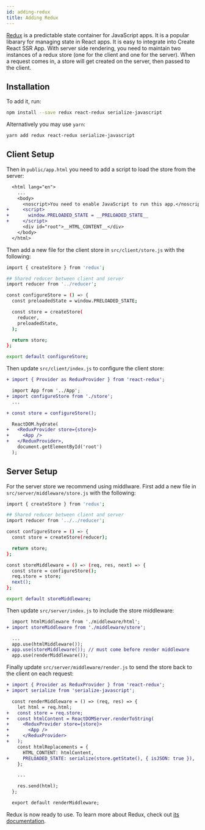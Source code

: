 ```yaml
---
id: adding-redux
title: Adding Redux
---
```


[Redux](https://redux.js.org/) is a predictable state container for JavaScript apps. It is a popular libarary for managing state in React apps. It is easy to integrate into Create React SSR App. With server side rendering, you need to maintain two instances of a redux store (one for the client and one for the server). When a request comes in, a store will get created on the server, then passed to the client.

## Installation

To add it, run:

```sh
npm install --save redux react-redux serialize-javascript
```

Alternatively you may use `yarn`:

```sh
yarn add redux react-redux serialize-javascript
```

## Client Setup

Then in `public/app.html` you need to add a script to load the store from the server:

```diff
  <html lang="en">
    ...
    <body>
      <noscript>You need to enable JavaScript to run this app.</noscript>
+     <script>
+       window.PRELOADED_STATE = __PRELOADED_STATE__
+     </script>
      <div id="root">__HTML_CONTENT__</div>
    </body>
  </html>
```

Then add a new file for the client store in `src/client/store.js` with the following:

```sh
import { createStore } from 'redux';

## Shared reducer between client and server
import reducer from '../reducer';

const configureStore = () => {
  const preloadedState = window.PRELOADED_STATE;

  const store = createStore(
    reducer,
    preloadedState,
  );

  return store;
};

export default configureStore;
```

Then update `src/client/index.js` to configure the client store:

```diff
+ import { Provider as ReduxProvider } from 'react-redux';

  import App from '../App';
+ import configureStore from './store';
  ...

+ const store = configureStore();

  ReactDOM.hydrate(
+   <ReduxProvider store={store}>
+     <App />
+   </ReduxProvider>,
    document.getElementById('root')
  );
```

## Server Setup

For the server store we recommend using middlware. First add a new file in `src/server/middleware/store.js` with the following:

```sh
import { createStore } from 'redux';

## Shared reducer between client and server
import reducer from '../../reducer';

const configureStore = () => {
  const store = createStore(reducer);

  return store;
};

const storeMiddleware = () => (req, res, next) => {
  const store = configureStore();
  req.store = store;
  next();
};

export default storeMiddleware;
```

Then update `src/server/index.js` to include the store middleware:

```diff
  import htmlMiddleware from './middleware/html';
+ import storeMiddleware from './middleware/store';

  ...
  app.use(htmlMiddleware());
+ app.use(storeMiddleware()); // must come before render middleware
  app.use(renderMiddleware());
```

Finally update `src/server/middleware/render.js` to send the store back to the client on each request:

```diff
+ import { Provider as ReduxProvider } from 'react-redux';
+ import serialize from 'serialize-javascript';

  const renderMiddleware = () => (req, res) => {
    let html = req.html;
+   const store = req.store;
+   const htmlContent = ReactDOMServer.renderToString(
+     <ReduxProvider store={store}>
+       <App />
+     </ReduxProvider>
+   );
    const htmlReplacements = {
      HTML_CONTENT: htmlContent,
+     PRELOADED_STATE: serialize(store.getState(), { isJSON: true }),
    };

    ...

    res.send(html);
  };

  export default renderMiddleware;
```

Redux is now ready to use. To learn more about Redux, check out [its documentation](https://reacttraining.com/react-router/web/).
